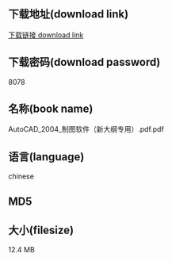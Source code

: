 ## 下载地址(download link)
[下载链接 download link](https://voluble-croquembouche-d321dc.netlify.app/?s=AutoCAD_2004_%E5%88%B6%E5%9B%BE%E8%BD%AF%E4%BB%B6%EF%BC%88%E6%96%B0%E5%A4%A7%E7%BA%B2%E4%B8%93%E7%94%A8%EF%BC%89.pdf)

## 下载密码(download password)
8078

## 名称(book name)
AutoCAD_2004_制图软件（新大纲专用）.pdf.pdf

## 语言(language)
chinese

## MD5


## 大小(filesize)
12.4 MB
